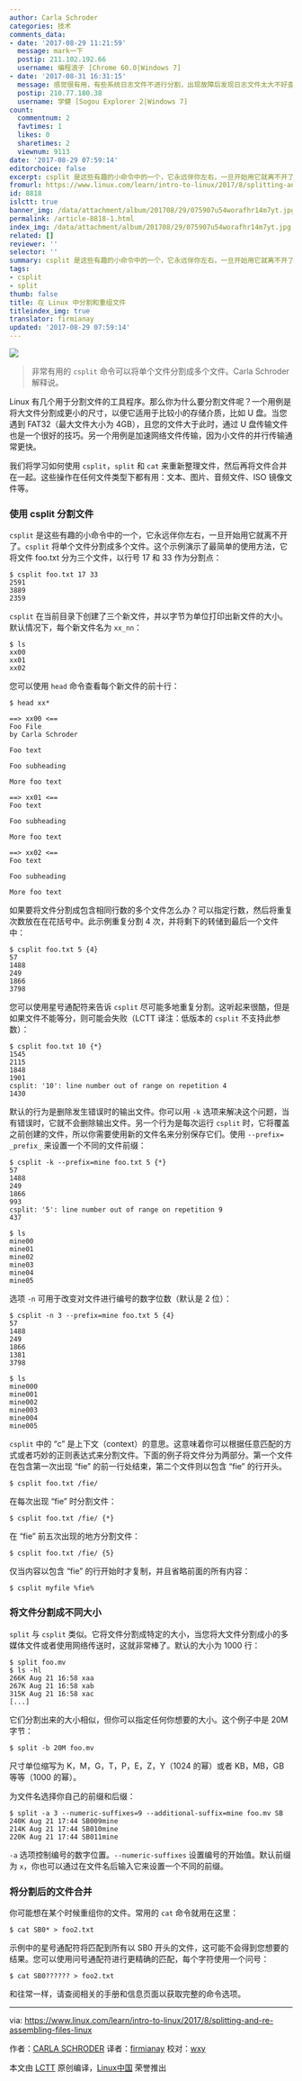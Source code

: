 ```yaml
---
author: Carla Schroder
categories: 技术
comments_data:
- date: '2017-08-29 11:21:59'
  message: mark一下
  postip: 211.102.192.66
  username: 编程浪子 [Chrome 60.0|Windows 7]
- date: '2017-08-31 16:31:15'
  message: 感觉很有用，有些系统日志文件不进行分割，出现故障后发现日志文件太大不好查看，应该可以用这个命令对日志文件进行分割吧
  postip: 210.77.180.38
  username: 学健 [Sogou Explorer 2|Windows 7]
count:
  commentnum: 2
  favtimes: 1
  likes: 0
  sharetimes: 2
  viewnum: 9113
date: '2017-08-29 07:59:14'
editorchoice: false
excerpt: csplit 是这些有趣的小命令中的一个，它永远伴你左右，一旦开始用它就离不开了。
fromurl: https://www.linux.com/learn/intro-to-linux/2017/8/splitting-and-re-assembling-files-linux
id: 8818
islctt: true
banner_img: /data/attachment/album/201708/29/075907u54worafhr14m7yt.jpg
permalink: /article-8818-1.html
index_img: /data/attachment/album/201708/29/075907u54worafhr14m7yt.jpg.thumb.jpg
related: []
reviewer: ''
selector: ''
summary: csplit 是这些有趣的小命令中的一个，它永远伴你左右，一旦开始用它就离不开了。
tags:
- csplit
- split
thumb: false
title: 在 Linux 中分割和重组文件
titleindex_img: true
translator: firmianay
updated: '2017-08-29 07:59:14'
---
```


![](/data/attachment/album/201708/29/075907u54worafhr14m7yt.jpg)



> 
> 非常有用的 `csplit` 命令可以将单个文件分割成多个文件。Carla Schroder 解释说。
> 
> 
> 


Linux 有几个用于分割文件的工具程序。那么你为什么要分割文件呢？一个用例是将大文件分割成更小的尺寸，以便它适用于比较小的存储介质，比如 U 盘。当您遇到 FAT32（最大文件大小为 4GB），且您的文件大于此时，通过 U 盘传输文件也是一个很好的技巧。另一个用例是加速网络文件传输，因为小文件的并行传输通常更快。


我们将学习如何使用 `csplit`，`split` 和 `cat` 来重新整理文件，然后再将文件合并在一起。这些操作在任何文件类型下都有用：文本、图片、音频文件、ISO 镜像文件等。


### 使用 csplit 分割文件


`csplit` 是这些有趣的小命令中的一个，它永远伴你左右，一旦开始用它就离不开了。`csplit` 将单个文件分割成多个文件。这个示例演示了最简单的使用方法，它将文件 foo.txt 分为三个文件，以行号 17 和 33 作为分割点：



```
$ csplit foo.txt 17 33
2591
3889
2359

```

`csplit` 在当前目录下创建了三个新文件，并以字节为单位打印出新文件的大小。默认情况下，每个新文件名为 `xx_nn`：



```
$ ls
xx00
xx01
xx02

```

您可以使用 `head` 命令查看每个新文件的前十行：



```
$ head xx*

==> xx00 <==
Foo File
by Carla Schroder

Foo text

Foo subheading

More foo text

==> xx01 <==
Foo text

Foo subheading

More foo text

==> xx02 <==
Foo text

Foo subheading

More foo text

```

如果要将文件分割成包含相同行数的多个文件怎么办？可以指定行数，然后将重复次数放在在花括号中。此示例重复分割 4 次，并将剩下的转储到最后一个文件中：



```
$ csplit foo.txt 5 {4}
57
1488
249
1866
3798

```

您可以使用星号通配符来告诉 `csplit` 尽可能多地重复分割。这听起来很酷，但是如果文件不能等分，则可能会失败（LCTT 译注：低版本的 `csplit` 不支持此参数）：



```
$ csplit foo.txt 10 {*}
1545
2115
1848
1901
csplit: '10': line number out of range on repetition 4
1430

```

默认的行为是删除发生错误时的输出文件。你可以用 `-k` 选项来解决这个问题，当有错误时，它就不会删除输出文件。另一个行为是每次运行 `csplit` 时，它将覆盖之前创建的文件，所以你需要使用新的文件名来分别保存它们。使用 `--prefix= _prefix_` 来设置一个不同的文件前缀：



```
$ csplit -k --prefix=mine foo.txt 5 {*}  
57
1488
249
1866
993
csplit: '5': line number out of range on repetition 9
437

$ ls
mine00
mine01
mine02
mine03 
mine04
mine05

```

选项 `-n` 可用于改变对文件进行编号的数字位数（默认是 2 位）：



```
$ csplit -n 3 --prefix=mine foo.txt 5 {4}
57
1488
249
1866
1381
3798

$ ls
mine000
mine001
mine002
mine003
mine004
mine005

```

`csplit` 中的 “c” 是上下文（context）的意思。这意味着你可以根据任意匹配的方式或者巧妙的正则表达式来分割文件。下面的例子将文件分为两部分。第一个文件在包含第一次出现 “fie” 的前一行处结束，第二个文件则以包含 “fie” 的行开头。



```
$ csplit foo.txt /fie/ 

```

在每次出现 “fie” 时分割文件：



```
$ csplit foo.txt /fie/ {*}

```

在 “fie” 前五次出现的地方分割文件：



```
$ csplit foo.txt /fie/ {5}

```

仅当内容以包含 “fie” 的行开始时才复制，并且省略前面的所有内容：



```
$ csplit myfile %fie% 

```

### 将文件分割成不同大小


`split` 与 `csplit` 类似。它将文件分割成特定的大小，当您将大文件分割成小的多媒体文件或者使用网络传送时，这就非常棒了。默认的大小为 1000 行：



```
$ split foo.mv
$ ls -hl
266K Aug 21 16:58 xaa
267K Aug 21 16:58 xab
315K Aug 21 16:58 xac
[...]

```

它们分割出来的大小相似，但你可以指定任何你想要的大小。这个例子中是 20M 字节：



```
$ split -b 20M foo.mv

```

尺寸单位缩写为 K，M，G，T，P，E，Z，Y（1024 的幂）或者 KB，MB，GB 等等（1000 的幂）。


为文件名选择你自己的前缀和后缀：



```
$ split -a 3 --numeric-suffixes=9 --additional-suffix=mine foo.mv SB
240K Aug 21 17:44 SB009mine
214K Aug 21 17:44 SB010mine
220K Aug 21 17:44 SB011mine

```

`-a` 选项控制编号的数字位置。`--numeric-suffixes` 设置编号的开始值。默认前缀为 `x`，你也可以通过在文件名后输入它来设置一个不同的前缀。


### 将分割后的文件合并


你可能想在某个时候重组你的文件。常用的 `cat` 命令就用在这里：



```
$ cat SB0* > foo2.txt

```

示例中的星号通配符将匹配到所有以 SB0 开头的文件，这可能不会得到您想要的结果。您可以使用问号通配符进行更精确的匹配，每个字符使用一个问号：



```
$ cat SB0?????? > foo2.txt

```

和往常一样，请查阅相关的手册和信息页面以获取完整的命令选项。




---


via: <https://www.linux.com/learn/intro-to-linux/2017/8/splitting-and-re-assembling-files-linux>


作者：[CARLA SCHRODER](https://www.linux.com/users/cschroder) 译者：[firmianay](https://github.com/firmianay) 校对：[wxy](https://github.com/wxy)


本文由 [LCTT](https://github.com/LCTT/TranslateProject) 原创编译，[Linux中国](https://linux.cn/) 荣誉推出